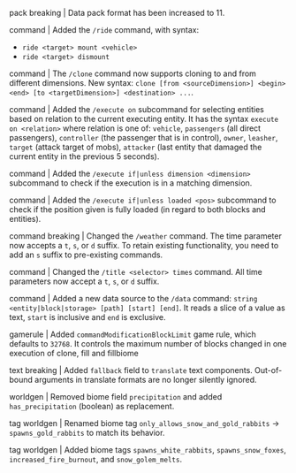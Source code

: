 pack breaking | Data pack format has been increased to 11.

command | Added the `/ride` command, with syntax:
* `ride <target> mount <vehicle>`
* `ride <target> dismount`

command | The `/clone` command now supports cloning to and from different dimensions. New syntax: `clone [from <sourceDimension>] <begin> <end> [to <targetDimension>] <destination> ...`.

command | Added the `/execute on` subcommand for selecting entities based on relation to the current executing entity. It has the syntax `execute on <relation>` where relation is one of: `vehicle`, `passengers` (all direct passengers), `controller` (the passenger that is in control), `owner`, `leasher`, `target` (attack target of mobs), `attacker` (last entity that damaged the current entity in the previous 5 seconds).

command | Added the `/execute if|unless dimension <dimension>` subcommand to check if the execution is in a matching dimension.

command | Added the `/execute if|unless loaded <pos>` subcommand to check if the position given is fully loaded (in regard to both blocks and entities).

command breaking | Changed the `/weather` command. The time parameter now accepts a `t`, `s`, or `d` suffix. To retain existing functionality, you need to add an `s` suffix to pre-existing commands.

command | Changed the `/title <selector> times` command. All time parameters now accept a `t`, `s`, or `d` suffix.

command | Added a new data source to the `/data` command: `string <entity|block|storage> [path] [start] [end]`. It reads a slice of a value as text, `start` is inclusive and `end` is exclusive.

gamerule | Added `commandModificationBlockLimit` game rule, which defaults to `32768`. It controls the maximum number of blocks changed in one execution of clone, fill and fillbiome

text breaking | Added `fallback` field to `translate` text components. Out-of-bound arguments in translate formats are no longer silently ignored.

worldgen | Removed biome field `precipitation` and added `has_precipitation` (boolean) as replacement.

tag worldgen | Renamed biome tag `only_allows_snow_and_gold_rabbits` -> `spawns_gold_rabbits` to match its behavior.

tag worldgen | Added biome tags `spawns_white_rabbits`, `spawns_snow_foxes`, `increased_fire_burnout`, and `snow_golem_melts`.
